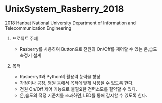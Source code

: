 # UnixSystem_Rasberry_2018
2018 Hanbat National University Department of Information and Telecommunication Engineering

1. 프로젝트 주제 
    - Rasberry를 사용하여 Button으로 전원의 On/Off를 제어할 수 있는 온,습도 측정기 설계

2. 목적
    - Rasberry3와 Python의 활용력 능력을 향상
    - 가정이나 공장, 병원 등에서 목적에 맞게 사용될 수 있도록 한다.
    - 전원 On/Off 제어 기능으로 불필요한 전력소모를 절약할 수 있다.
    - 온,습도의 적정 기준치를 초과하면, LED를 통해 감지할 수 있도록 한다.

